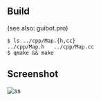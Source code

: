 ## Build

(see also: guibot.pro)

    $ ls ../cpp/Map.{h,cc}
    ../cpp/Map.h   ../cpp/Map.cc
    $ qmake && make

## Screenshot

![ss](http://github.com/smly/aichallenge-guibot/raw/master/ss.png)
